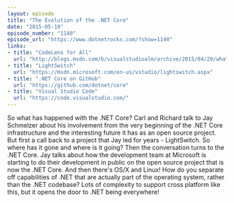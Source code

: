 ```yaml
---
layout: episode
title: "The Evolution of the .NET Core"
date: "2015-05-19"
episode_number: "1140"
episode_url: "https://www.dotnetrocks.com/?show=1140"
links:
- title: "CodeLens for All"
  url: "http://blogs.msdn.com/b/visualstudioalm/archive/2015/04/29/what-s-new-in-codelens-for-visual-studio-2015-rc.aspx"
- title: "LightSwitch"
  url: "https://msdn.microsoft.com/en-us/vstudio/lightswitch.aspx"
- title: ".NET Core on GitHub"
  url: "https://github.com/dotnet/core"
- title: "Visual Studio Code"
  url: "https://code.visualstudio.com/"
---
```


So what has happened with the .NET Core? Carl and Richard talk to Jay Schmelzer about his involvement from the very beginning of the .NET Core infrastructure and the interesting future it has as an open source project. But first a call back to a project that Jay led for years - LightSwitch. So where has it gone and where is it going? Then the conversation turns to the .NET Core. Jay talks about how the development team at Microsoft is starting to do their development in public on the open source project that is now the .NET Core. And then there's OS/X and Linux! How do you separate off capabilities of .NET that are actually part of the operating system, rather than the .NET codebase? Lots of complexity to support cross platform like this, but it opens the door to .NET being everywhere!
